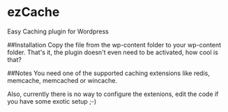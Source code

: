 ezCache
=======

Easy Caching plugin for Wordpress

##Installation
Copy the file from the wp-content folder to your wp-content folder.
That's it, the plugin doesn't even need to be activated, how cool is that?


##Notes
You need one of the supported caching extensions like redis, memcache, memcached or wincache.

Also, currently there is no way to configure the extenions, edit the code if you have some exotic setup ;-)

